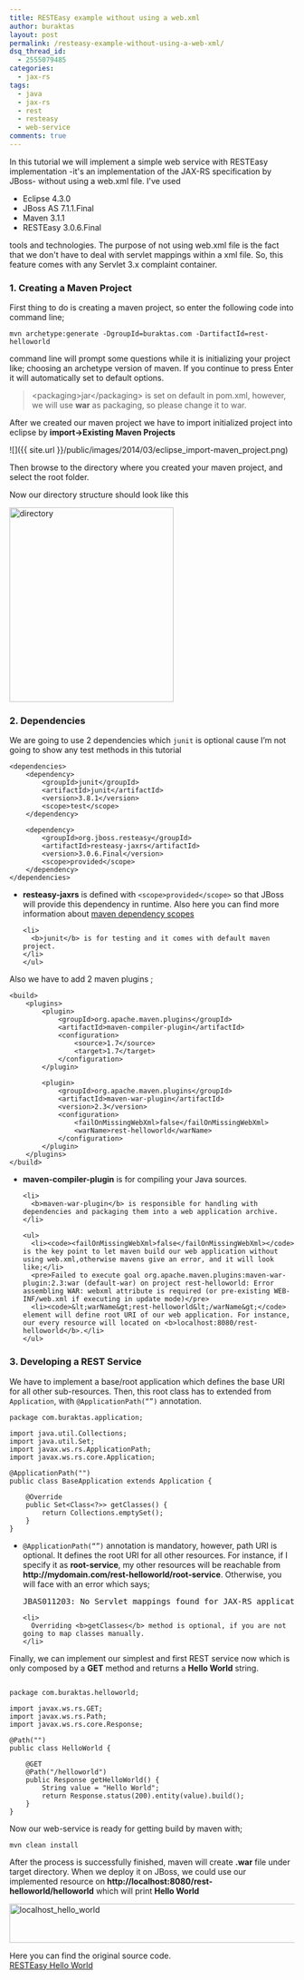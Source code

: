 ```yaml
---
title: RESTEasy example without using a web.xml
author: buraktas
layout: post
permalink: /resteasy-example-without-using-a-web-xml/
dsq_thread_id:
  - 2555079485
categories:
  - jax-rs
tags:
  - java
  - jax-rs
  - rest
  - resteasy
  - web-service
comments: true
---
```

In this tutorial we will implement a simple web service with RESTEasy implementation -it's an implementation of the JAX-RS specification by JBoss- without using a web.xml file. I've used

<div>
  <ul>
    <li>
      Eclipse 4.3.0
    </li>
    <li>
      JBoss AS 7.1.1.Final
    </li>
    <li>
      Maven 3.1.1
    </li>
    <li>
      RESTEasy 3.0.6.Final
    </li>
  </ul>
</div>

tools and technologies. The purpose of not using web.xml file is the fact that we don't have to deal with servlet mappings within a xml file. So, this feature comes with any Servlet 3.x complaint container.

<h3> 1. Creating a Maven Project </h3>

First thing to do is creating a maven project, so enter the following code into command line;

```
mvn archetype:generate -DgroupId=buraktas.com -DartifactId=rest-helloworld
```

command line will prompt some questions while it is initializing your project like; choosing an archetype version of maven. If you continue to press Enter it will automatically set to default options.

<blockquote>
&lt;packaging&gt;jar&lt;/packaging&gt; is set on default in pom.xml, however, we will use <b>war</b> as packaging, so please change it to war.
</blockquote>

After we created our maven project we have to import initialized project into eclipse by <b>import->Existing Maven Projects</b>

![]({{ site.url }}/public/images/2014/03/eclipse_import-maven_project.png)

Then browse to the directory where you created your maven project, and select the root folder.

Now our directory structure should look like this

<a href="{{ site.url }}/public/images/2014/03/directory.png"><img src="{{ site.url }}/public/images/2014/03/directory.png" alt="directory" width="290" height="343" class="aligncenter size-full" /></a>

<h3> 2. Dependencies </h3>

We are going to use 2 dependencies which <code>junit</code> is optional cause I&#8217;m not going to show any test methods in this tutorial 

<pre>
<code class="language-default">&lt;dependencies&gt;
	&lt;dependency&gt;
		&lt;groupId&gt;junit&lt;/groupId&gt;
		&lt;artifactId&gt;junit&lt;/artifactId&gt;
		&lt;version&gt;3.8.1&lt;/version&gt;
		&lt;scope&gt;test&lt;/scope&gt;
	&lt;/dependency&gt;

	&lt;dependency&gt;
		&lt;groupId&gt;org.jboss.resteasy&lt;/groupId&gt;
		&lt;artifactId&gt;resteasy-jaxrs&lt;/artifactId&gt;
		&lt;version&gt;3.0.6.Final&lt;/version&gt;
		&lt;scope&gt;provided&lt;/scope&gt;
	&lt;/dependency&gt;
&lt;/dependencies&gt;</code>
</pre>

<div>
  <ul>
    <li>
      <b>resteasy-jaxrs</b> is defined with <code>&lt;scope&gt;provided&lt;/scope&gt;</code> so that JBoss will provide this dependency in runtime. Also here you can find more information about <a href="http://maven.apache.org/guides/introduction/introduction-to-dependency-mechanism.html" title="maven dependency scopes" target="_blank">maven dependency scopes</a>
    </li>

    <li>
      <b>junit</b> is for testing and it comes with default maven project.
    </li> 
    </ul>
</div> 

Also we have to add 2 maven plugins ;
      
<pre>
<code class="language-default">&lt;build&gt;
	&lt;plugins&gt;
		&lt;plugin&gt;
			&lt;groupId&gt;org.apache.maven.plugins&lt;/groupId&gt;
			&lt;artifactId&gt;maven-compiler-plugin&lt;/artifactId&gt;
			&lt;configuration&gt;
				&lt;source&gt;1.7&lt;/source&gt;
				&lt;target&gt;1.7&lt;/target&gt;
			&lt;/configuration&gt;
		&lt;/plugin&gt;

		&lt;plugin&gt;
			&lt;groupId&gt;org.apache.maven.plugins&lt;/groupId&gt;
			&lt;artifactId&gt;maven-war-plugin&lt;/artifactId&gt;
			&lt;version&gt;2.3&lt;/version&gt;
			&lt;configuration&gt;
				&lt;failOnMissingWebXml&gt;false&lt;/failOnMissingWebXml&gt;
				&lt;warName&gt;rest-helloworld&lt;/warName&gt;
			&lt;/configuration&gt;
		&lt;/plugin&gt;
	&lt;/plugins&gt;
&lt;/build&gt;</code>
</pre>
      
<div>
  <ul>
    <li>
      <b>maven-compiler-plugin</b> is for compiling your Java sources.
    </li>

    <li>
      <b>maven-war-plugin</b> is responsible for handling with dependencies and packaging them into a web application archive.
    </li>

    <ul>
      <li><code><failOnMissingWebXml>false</failOnMissingWebXml></code> is the key point to let maven build our web application without     using web.xml,otherwise mavens give an error, and it will look like;</li>
      <pre>Failed to execute goal org.apache.maven.plugins:maven-war-plugin:2.3:war (default-war) on project rest-helloworld: Error assembling WAR: webxml attribute is required (or pre-existing WEB-INF/web.xml if executing in update mode)</pre>
      <li><code>&lt;warName&gt;rest-helloworld&lt;/warName&gt;</code> element will define root URI of our web application. For instance, our every resource will located on <b>localhost:8080/rest-helloworld</b>.</li>
    </ul>
  </ul>
</div>
      
<h3> 3. Developing a REST Service </h3>
We have to implement a base/root application which defines the base URI for all other sub-resources. Then, this root class has to extended from <code>Application</code>, with <code>@ApplicationPath(&#8220;&#8221;)</code> annotation.
      
<pre>
<code class="language-java">package com.buraktas.application;

import java.util.Collections;
import java.util.Set;
import javax.ws.rs.ApplicationPath;
import javax.ws.rs.core.Application;

@ApplicationPath("")
public class BaseApplication extends Application {

    @Override
    public Set&lt;Class&lt;?&gt;&gt; getClasses() {
        return Collections.emptySet();
    }
}</code>
</pre>
      
<div>
  <ul>
    <li>
      <code>@ApplicationPath(&#8220;&#8221;)</code> annotation is mandatory, however, path URI is optional. It defines the root URI for all other resources. For instance, if I specify it as <b>root-service</b>, my other resources will be reachable from <b>http://mydomain.com/rest-helloworld/root-service</b>. Otherwise, you will face with an error which says;
    </li>
<pre>
JBAS011203: No Servlet mappings found for JAX-RS application: com.buraktas.application.BaseApplication either annotate it with @ApplicationPath or add a servlet-mapping in web.xml
</pre>
          
    <li>
      Overriding <b>getClasses</b> method is optional, if you are not going to map classes manually.
    </li>
  </ul>
</div>
      
Finally, we can implement our simplest and first REST service now which is only composed by a <b>GET</b> method and returns a <b>Hello World</b> string.
      
<pre>
<code class="language-java">
package com.buraktas.helloworld;

import javax.ws.rs.GET;
import javax.ws.rs.Path;
import javax.ws.rs.core.Response;

@Path("")
public class HelloWorld {

    @GET
    @Path("/helloworld")
    public Response getHelloWorld() {
        String value = "Hello World";
        return Response.status(200).entity(value).build();
    }
}</code>
</pre>
      
Now our web-service is ready for getting build by maven with;
      
```
mvn clean install
```

After the process is successfully finished, maven will create <b>.war</b> file under target directory. When we deploy it on JBoss, we could use our implemented resource on <b>http://localhost:8080/rest-helloworld/helloworld</b> which will print <b>Hello World</b>
      
<a href="{{ site.url }}/public/images/2014/03/localhost_hello_world.png"><img src="{{ site.url }}/public/images/2014/03/localhost_hello_world.png" alt="localhost_hello_world" width="968" height="69" class="aligncenter size-full" /></a>
      
Here you can find the original source code. <br>
<a href="https://github.com/flexelem/resteasy_hello_world" title="RESTEasy Hello World" target="_blank">RESTEasy Hello World</a>